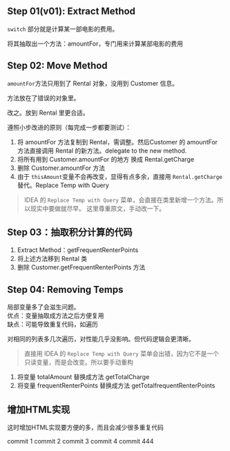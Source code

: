 ## Step 01(v01): Extract Method

`switch` 部分就是计算某一部电影的费用。

将其抽取出一个方法：amountFor，专门用来计算某部电影的费用

## Step 02: Move Method
`amountFor`方法只用到了 Rental 对象，没用到 Customer 信息。

方法放在了错误的对象里。

改之。放到 Rental 里更合适。

遵照小步改进的原则（每完成一步都要测试）：
1. 将 amountFor 方法复制到 Rental，需调整。然后Customer 的 amountFor 方法直接调用 Rental 的新方法。delegate to the new method.
2. 将所有用到 Customer.amountFor 的地方 换成 Rental.getCharge 
3. 删除 Customer.amountFor 方法
4. 由于 `thisAmount`变量不会再改变，显得有点多余，直接用 `Rental.getCharge` 替代。Replace Temp with Query

> IDEA 的 `Replace Temp with Query` 菜单，会直接在类里新增一个方法。所以现实中要做就尽早。
>这里尊重原文，手动改一下。
>
## Step 03：抽取积分计算的代码
1. Extract Method：getFrequentRenterPoints
2. 将上述方法移到 Rental 类
3. 删除 Customer.getFrequentRenterPoints 方法

## Step 04: Removing Temps
局部变量多了会滋生问题。  
优点：变量抽取成方法之后方便复用  
缺点：可能导致重复代码，如遍历

对相同的列表多几次遍历，对性能几乎没影响。但代码逻辑会更清晰。

> 直接用 IDEA 的 `Replace Temp with Query` 菜单会出错，因为它不是一个只读变量，而是会改变。所以要手动重构
>

1. 将变量 totalAmount 替换成方法 getTotalCharge
1. 将变量 frequentRenterPoints 替换成方法 getTotalfrequentRenterPoints

## 增加HTML实现
这时增加HTML实现要方便的多，而且会减少很多重复代码

commit 1
commit 2
commit 3
commit 4
commit 444
